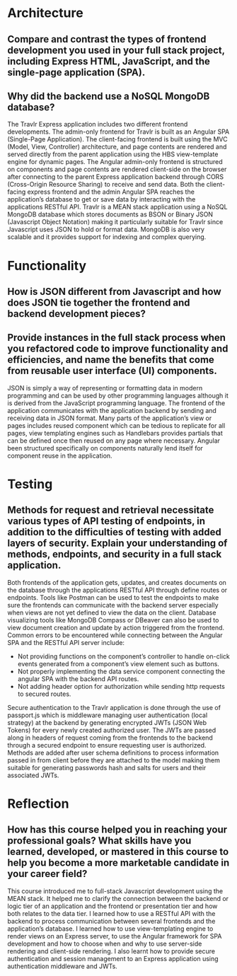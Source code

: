 # Architecture
## Compare and contrast the types of frontend development you used in your full stack project, including Express HTML, JavaScript, and the single-page application (SPA).
## Why did the backend use a NoSQL MongoDB database?

The Travlr Express application includes two different frontend developments. The admin-only frontend for Travlr is built as an Angular SPA (Single-Page Application). The client-facing frontend is built using the MVC (Model, View, Controller) architecture, and page contents are rendered and served directly from the parent application using the HBS view-template engine for dynamic pages. The Angular admin-only frontend is structured on components and page contents are rendered client-side on the browser after connecting to the parent Express application backend through CORS (Cross-Origin Resource Sharing) to receive and send data. Both the client-facing express frontend and the admin Angular SPA reaches the application’s database to get or save data by interacting with the applications RESTful API. Travlr is a MEAN stack application using a NoSQL MongoDB database which stores documents as BSON or Binary JSON (Javascript Object Notation) making it particularly suitable for Travlr since Javascript uses JSON to hold or format data. MongoDB is also very scalable and it provides support for indexing and complex querying. 


# Functionality
## How is JSON different from Javascript and how does JSON tie together the frontend and backend development pieces?
## Provide instances in the full stack process when you refactored code to improve functionality and efficiencies, and name the benefits that come from reusable user interface (UI) components.

JSON is simply a way of representing or formatting data in modern programming and can be used by other programming languages although it is derived from the JavaScript programming language. The frontend of the application communicates with the application backend by sending and receiving data in JSON format. Many parts of the application’s view or pages includes reused component which can be tedious to replicate for all pages, view templating engines such as Handlebars provides partials that can be defined once then reused on any page where necessary. Angular been structured specifically on components naturally lend itself for component reuse in the application. 


# Testing
## Methods for request and retrieval necessitate various types of API testing of endpoints, in addition to the difficulties of testing with added layers of security. Explain your understanding of methods, endpoints, and security in a full stack application.

Both frontends of the application gets, updates, and creates documents on the database through the applications RESTful API through define routes or endpoints. Tools like Postman can be used to test the endpoints to make sure the frontends can communicate with the backend server especially when views are not yet defined to view the data on the client. Database visualizing tools like MongoDB Compass or DBeaver can also be used to view document creation and update by action triggered from the frontend. Common errors to be encountered while connecting between the Angular SPA and the RESTful API server include:
* Not providing functions on the component’s controller to handle on-click events generated from a component’s view element such as buttons.
* Not properly implementing the data service component connecting the angular SPA with the backend API routes.
* Not adding header option for authorization while sending http requests to secured routes.

Secure authentication to the Travlr application is done through the use of passport.js which is middleware managing user authentication (local strategy) at the backend by generating encrypted JWTs (JSON Web Tokens) for every newly created authorized user. The JWTs are passed along in headers of request coming from the frontends to the backend through a secured endpoint to ensure requesting user is authorized. Methods are added after user schema definitions to process information passed in from client before they are attached to the model making them suitable for generating passwords hash and salts for users and their associated JWTs.


# Reflection
## How has this course helped you in reaching your professional goals? What skills have you learned, developed, or mastered in this course to help you become a more marketable candidate in your career field?

This course introduced me to full-stack Javascript development using the MEAN stack. It helped me to clarify the connection between the backend or logic tier of an application and the frontend or presentation tier and how both relates to the data tier. I learned how to use a RESTful API with the backend to process communication between several frontends and the application’s database. I learned how to use view-templating engine to render views on an Express server, to use the Angular framework for SPA development and how to choose when and why to use server-side rendering and client-side rendering. I also learnt how to provide secure authentication and session management to an Express application using authentication middleware and JWTs.

